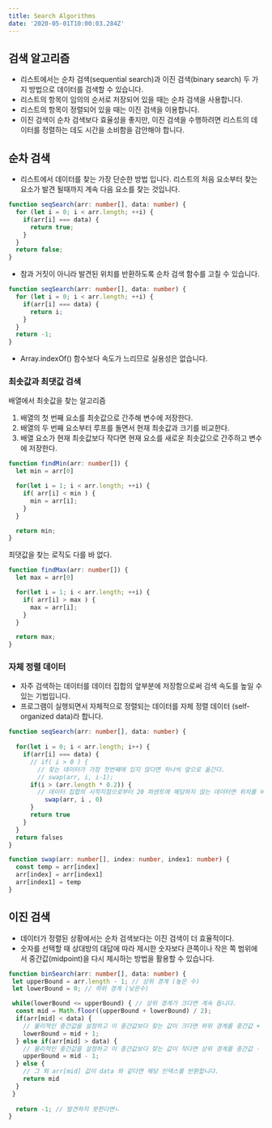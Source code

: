 ```yaml
---
title: Search Algorithms
date: '2020-05-01T10:00:03.284Z'
---
```


## 검색 알고리즘

- 리스트에서는 순차 검색(sequential search)과 이진 검색(binary search) 두 가지 방법으로 데이터를 검색할 수 있습니다.
- 리스트의 항목이 임의의 순서로 저장되어 있을 때는 순차 검색을 사용합니다.
- 리스트의 항목이 정렬되어 있을 때는 이진 검색을 이용합니다.
- 이진 검색이 순차 검색보다 효율성을 좋지만, 이진 검색을 수행하려면 리스트의 데이터를 정렬하는 데도 시간을 소비함을 감안해야 합니다.

## 순차 검색

- 리스트에서 데이터를 찾는 가장 단순한 방법 입니다. 리스트의 처음 요소부터 찾는 요소가 발견 될때까지 계속 다음 요소를 찾는 것입니다.

```typescript
function seqSearch(arr: number[], data: number) {
  for (let i = 0; i < arr.length; ++i) {
    if(arr[i] === data) {
      return true;
    }
  }
  return false;
}
```

- 참과 거짓이 아니라 발견된 위치를 반환하도록 순차 검색 함수를 고칠 수 있습니다.

```typescript
function seqSearch(arr: number[], data: number) {
  for (let i = 0; i < arr.length; ++i) {
    if(arr[i] === data) {
      return i;
    }
  }
  return -1;
}
```

- Array.indexOf() 함수보다 속도가 느리므로 실용성은 없습니다.

### 최솟값과 최댓값 검색

배열에서 최솟값을 찾는 알고리즘

1. 배열의 첫 번째 요소를 최솟값으로 간주해 변수에 저장한다.
2. 배열의 두 번째 요소부터 루프를 돌면서 현재 최솟값과 크기를 비교한다.
3. 배열 요소가 현재 최솟값보다 작다면 현재 요소를 새로운 최솟값으로 간주하고 변수에 저장한다.

```typescript
function findMin(arr: number[]) {
  let min = arr[0]

  for(let i = 1; i < arr.length; ++i) {
    if( arr[i] < min ) {
      min = arr[i];
    }
  }

  return min;
}
```

최댓값을 찾는 로직도 다를 바 없다.

```typescript
function findMax(arr: number[]) {
  let max = arr[0]

  for(let i = 1; i < arr.length; ++i) {
    if( arr[i] > max ) {
      max = arr[i];
    }
  }

  return max;
}
```

### 자체 정렬 데이터

- 자주 검색하는 데이터를 데이터 집합의 앞부분에 저장함으로써 검색 속도를 높일 수 있는 기법입니다.
- 프로그램이 실행되면서 자체적으로 정렬되는 데이터를 자체 정렬 데이터 (self-organized data)라 합니다.

```typescript
function seqSearch(arr: number[], data: number) {
  
  for(let i = 0; i < arr.length; i++) {
    if(arr[i] === data) {
      // if( i > 0 ) {
        // 찾는 데이터가 가장 첫번째에 있지 않다면 하나씩 앞으로 옮긴다.
        // swap(arr, i, i-1);
      if(i > (arr.length * 0.2)) {
        // 데이터 집합의 시작지점으로부터 20 퍼센트에 해당하지 않는 데이터면 위치를 바꾸는 방식을 이용
          swap(arr, i , 0)
      }
      return true
    }
  }
  return falses
}

function swap(arr: number[], index: number, index1: number) {
  const temp = arr[index]
  arr[index] = arr[index1]
  arr[index1] = temp
}
```

## 이진 검색

- 데이터가 정렬된 상황에서는 순차 검색보다는 이진 검색이 더 효율적이다.
- 숫자를 선택할 때 상대방의 대답에 따라 제시한 숫자보다 큰쪽이나 작은 쪽 범위에서 중간값(midpoint)을 다시 제시하는 방법을 활용할 수 있습니다.

```typescript
function binSearch(arr: number[], data: number) {
 let upperBound = arr.length - 1; // 상위 경계 (높은 수)
 let lowerBound = 0; // 하위 경계 (낮은수)

 while(lowerBound <= upperBound) { // 상위 경계가 크다면 계속 돕니다.
  const mid = Math.floor((upperBound + lowerBound) / 2);
  if(arr[mid] < data) {
    // 물리적인 중간값을 설정하고 이 중간값보다 찾는 값이 크다면 하위 경계를 중간값 + 1 로 셋팅합니다.
    lowerBound = mid + 1;
  } else if(arr[mid] > data) {
    // 물리적인 중간값을 설정하고 이 중간값보다 찾는 값이 작다면 상위 경계를 중간값 - 1 로 셋팅합니다.
    upperBound = mid - 1;
  } else {
    // 그 외 arr[mid] 값이 data 와 같다면 해당 인덱스를 반환합니다.
    return mid
  }
 }
  
  return -1; // 발견하지 못한다면ㄴ
}
```
